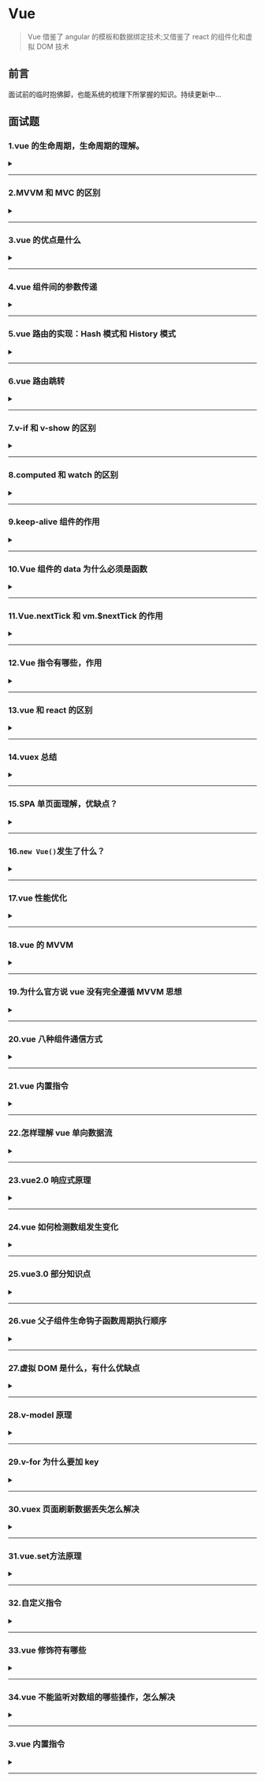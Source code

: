 # Vue

> Vue 借鉴了 angular 的模板和数据绑定技术;又借鉴了 react 的组件化和虚拟 DOM 技术

## 前言

面试前的临时抱佛脚，也能系统的梳理下所掌握的知识。持续更新中...

## 面试题

### 1.vue 的生命周期，生命周期的理解。

<details><summary><b></b></summary>
<p>

#### 答案:

> **创建**=>**挂载**=>**更新**=>**销毁**（也就是我们常说的**八个阶段**：`创建前/后`，`挂载前/后`，`更新前/后`，`销毁前/后`）。
>
> 含义：Vue 实例从创建到销毁的过程，就是生命周期。从开始创建、初始化数据、编译模板、挂载 Dom===>渲染、更新===>渲染销毁等一系列过程，称之为 Vue 的生命周期。
>
> 作用：Vue 的生命周期有多个事件钩子，让我们在控制整个 Vue 实例的过程时更容易形成好的逻辑。
>
> 第一次页面加载会触发的钩子函数：`beforeCreate`、`created`、`beforeMount`、`mounted`。
>
> Dom 渲染在哪个周期就已经完成：`mounted`。
>
> Vue 的页面请求一般放在哪个生命周期：`created`和`mounted`（区别：mounted 周期中 Dom 已经渲染完成，再去请求数据，就会有空壳 Dom 的情况，会影响布局；而 created 周期中操作 Dom 节点会找不到 Dom）。

如下图（vue 生命周期官网）：  
![vue生命周期](https://cn.vuejs.org/images/lifecycle.png)

上图理解：  
首先需要我们去执行一个实例`new Vue()`，首先执行了 init(init 是 vue 组件默认去执行的)，这时是事件和生命钩子的初始化（`Init Events&Lifecycle`）;  
在实例初始化之后（`Init Events&Lifecycle`）调用了 beforeCreate,此时事件已经好了，也能开始生命周期了（读取配置项，加载生命周期的方法）。

> **说明：这个时候 this 不能使用，data 中的数据、methods 的方法，以及 watcher 中的事件都不能获得**；

接着初始化 inject、provide、state 属性（设置 data、methods、computed...等配置项），也就是`Init injections(注射)&reactivity(反应性)`。在实例调用完成后他会立即调用 created。在这一步，实例已经完成以下配置：数据观测（data observer）、属性和方法的运算、watch/event 事件回调；然而挂载阶段还没开始，$el 属性目前不可见。所以在 init 的时候，事件已经调用了，因此在 beforeCreate 的时候不要修改 data 里面赋值的数据，最早也要在 created 里面做（添加一些行为）。

> **说明：created 这个时候可以操作 vue 中的数据和方法，但是还不能对 dom 节点进行操作**

当 created 完成之后，它会去判断，instance（实例）里面是否含有 el 对象`has 'el' option`。如果没有的话，它就会挂载`when vm.$mounted(el) is called`,然后走下一步，判断是否有模板`has 'template' option`;如果有的话，他就会直接跳到下一步，判断是否有模板`has 'template' option`。  
如果有模板'template'，就会把 template 解析成一个 render function。通过 render 函数去渲染创建 Dom 树`compile template into render function`；如果没有模板'template'，就编译 el 对象外层 html 作为模板`compile el's outerHtml as template`。  
beforeMount 再有了 render 函数的时候才会执行，此时$el 和 data 都初始化了，但是在挂载前为虚拟的 Dom 节点。

> **说明：$el 属性已经存在，是虚拟 Dom，只是数据未挂载到模板中**

然后继续执行 render 函数，当执行完 render 函数之后，也就是 el 被新创建的 vm.$el替换`Create vm.$el and replace 'el' with it`，并且挂载到实例上去之后就会调用 mounted 这个钩子。  
在 mounted 挂载完成，dom 树已经完成渲染到页面，可进行 dom 操作。但是它不会承诺所有的子组件也都一起被挂载，如果希望等到整个视图都渲染完毕，可以用 vm.$nextTick()。

> **说明：挂载完毕，这时 Dom 节点被渲染到文档内，dom 操作在此时能正常进行**

当数据有更新，就会调用 beforeUpdate，然后虚拟 dom 重新渲染补丁，以最小 dom 开支来重新渲染 dom`Virtual Dom re-render and patch`。

> **说明：beforeUpdate 是指 view 层的数据变化前，不是 data 中数据改变前触发，因为 Vue 是数据驱动的。这里适合在更新之前访问现有 Dom，比如手动移除已添加的事件监听器**

然后就是 updated 执行。由于数据更改导致的虚拟 Dom 重新渲染和打补丁，在这之后会调用该钩子。当该钩子被调用时，组件 Dom 已经更新，所以你现在可以执行依赖于 DOM 的操作。然而在大多数情况，应该避免在此期间更改状态。如果要更改相应状态，最好使用计算属性或 watcher 取而代之。

> **注意：updated 不会承诺所有的子组件也都会被重构。如果你希望整个视图都重绘完毕，可以用 vm.$nectTick()替换掉 uopdated**  
> **说明： view 层的数据更新后，data 中的数据通 beforeUpdate，都是更新完以后的。**

beforeDestroy：实例在销毁之前调用，在这还能访问实例的数据`when vm.$destory() is called`。  
当组件销毁时，beforeDestroy 执行，清除 watcher、子组件、事件监听器等`Teardown watchers,child components and event listeners`。

> **说明：实例在组件销毁之前调用，在这一步，实例完全可用**

destroyed：Vue 实例销毁后调用，调用后，Vue 实例指示的所有东西会解绑，所有事件监听器会被移除，所有子实例也会被销毁。

> **说明：执行 destroy 方法后，对 data 改变不会触发周期函数，此时，Vue 实例已经解除事件监听和 dom 绑定，但是 Dom 结构依然存在**

</p>
</details>

---

### 2.MVVM 和 MVC 的区别

<details><summary><b></b></summary>
<p>

#### 答案:

mvc 和 mvvm 其实区别并不大，都是一种设计思想。主要是 mvc 的 controller 演变成 mvvm 的 viewModel。mvvm 主要解决了 mvc 中的大量的 Dom 操作是页面的渲染性能降低，加载速度变慢，影响用户体验。和当 model 频繁发生变化，开发者需要主动更新到 view。

</p>
</details>

---

### 3.vue 的优点是什么

<details><summary><b></b></summary>
<p>

#### 答案:

- 1.低耦合：视图`View`可以独立`Model`变化和修改，一个`ViewModel`可以绑定到不同的`View`上，当`View`变化的时候`Model`可以不变，当`Model`变化的时候`View`也可以不变。
- 2.可重用性：可以把一些视图逻辑放在一个`ViewModel`里面，让很多`View`重用这段视图逻辑。
- 3.独立开发：开发人员可以专注于业务逻辑和数据开发`ViewModel`,设计人员可以专注于页面设计，使用 Expression Blend 可以容易设计界面并生成 xml 代码。
- 4.可测试：界面素来是比较难于测试的，而现在测试可以针对`ViewModel`来写。
</p>
</details>

---

### 4.vue 组件间的参数传递

<details><summary><b></b></summary>
<p>

#### 答案:

- 父组件与子组件传值：

  > 父组件传给子组件：子组件通过`props`方法接收数据；  
  > 子组件传给父组件：`$emit`方法传递。

- 兄弟组件间传值：
  > `eventBus`：就是创建一个实践中心，相当于中转站，可以用它来传递事件和接收事件；  
  > `vuex`：适合比较大项目，具体看需求。
  </p>
  </details>

---

### 5.vue 路由的实现：Hash 模式和 History 模式

<details><summary><b></b></summary>
<p>

#### 答案:

- **Hash 模式**：是一种把前路由的路径用井号#拼接在真实 URL 后面的模式。当#后面的路径发生变化时，浏览器不会重新发起请求，而是会触发`haschange`事件。  
  特点：hash 虽然在 URL 中，但是不被包括在 HTTP 请求中；用来指导浏览器动作，对服务端的安全无用，hash 不会重加载页面;可以为hash的改变添加监听事件。 
  优点：浏览器的兼容性比较好，支持 IE8。  
  缺点：路径在井号#后面，比较丑。  
  读取：`window.location.hash`。
- **History 模式**：history 采用 HTML5 的新特性；且提供两个方法：`pushState()`,`replaceState()`可以对浏览器历史记录栈进行修改，以及`popState`事件监听到状态变更。  
监听 popState 事件，该事件能监听到：用户点击浏览器前进后退的动作；手动调用 history 的`back`,`forward`和`go`方法。不能监听到：history 的`pushState()`、`replaceState()`。  
优点：理解比较正规，没有井号。  
缺点：兼容性不如 hash，且需要服务器支持，否则一刷新就 404 了。
</p>
</details>

---

### 6.vue 路由跳转

<details><summary><b></b></summary>
<p>

#### 答案:

声明式（标签跳转）

```javascript
<router-link :to="index></router-link>
```

编程式（js 跳转）

```javascript
router.push("index");
```

</p>
</details>

---

### 7.v-if 和 v-show 的区别

<details><summary><b></b></summary>
<p>

#### 答案:

- `v-if`：用于条件性渲染一块内容，这块内容只会在指令表达式返回`true`的时候被渲染。
- `v-show`：`v-show`的元素始终会被渲染保留在 DOM 中。`v-show`只是简单的切换元素 css 的 display。

区别：  
1.`v-show`是 css 显隐切换，v-if 是完整的销毁和重新创建;  
2.使用频繁切换的时候用`v-show`，运行较少改变时用`v-if`;  
3.`v-if`是条件渲染，当 false 的时候不会渲染，页面也不会有 html 标签生成，`v-show`则是不管为 true 或者 false，html 元素都存在，只是 css 样式 display 的显隐;  
4.当我们需要经常切换某个元素的显隐时，使用`v-show`更加节省性能，当只需要一次切换时，使用`v-if`更加合理。

</p>
</details>

---

### 8.computed 和 watch 的区别

<details><summary><b></b></summary>
<p>

#### 答案:

- `computed`：

> `computed`是计算属性，也就是计算值，更多用于计算值的场景;  
> 具有缓存性，`computed`的值在`getter`执行后是会缓存的，只有在它依赖的属性值改变之后，下一次获取`computed`的值时重新调用对应的`getter`来计算;  
> `computed`更适用于比较消耗性能的场景。

- `watch`：

> `watch`更多的是[观察]的作用，类似某些数据的监听回调，用于观察 props 和$emit 或者本组件的值，当数据变化时来执行回调进行后续操作;  
> 无缓存性，页面重新渲染时值不变化也会执行。

小结：

> 当需要进行数值计算时，而且依赖于其他数据，可以把这个数据设计为`computed`;  
> 当需要在某个数据变化做一些事情，使用`watch`来观察这个数据的变化。

</p>
</details>

---

### 9.keep-alive 组件的作用

<details><summary><b></b></summary>
<p>

#### 答案:

`<keep-alive></keep-alive>`包裹动态组件时，会缓存不活动的组件实例，主要用于保留组件状态或避免重复渲染。

> 比如有一个列表和一个详情，那么用户就会经常执行打开详情=>返回列表=>打开详情...这样的话列表和详情就会是一个很高频率打开的页面，那么对列表组件使用`<keep-alive></keep-alive>`进行缓存，这样用户每次返回列表的时候，都能从缓存中快速渲染，而不是重新渲染。

- 常用的两个属性include\exclude允许组件有条件的进行缓存。
- 两个生命周期activated\deactivated,用来得知当前组件是否处于活跃状态。
- keep-alive中还运用了LRU（最近最少使用）的算法，选择最近最久未使用的组件予以淘汰。

</p>
</details>

---

### 10.Vue 组件的 data 为什么必须是函数

<details><summary><b></b></summary>
<p>

#### 答案:

> vue 组件的 data 值不能为对象，因为对象时引用类型，组件可能会被多个实例引用；  
> 组件中的 data 写成一个函数，数据以函数返回值形式定义，这样每复用一次组件，就会返回一份新的 data，类似于每个实例创建一个私有的数据空间，让各个组件实例维护各自的数据；  
> 如果 data 值是对象，将导致多个实例共享一个对象，其中一个组件改变 data 的属性值，其他实例也会受到影响。

</p>
</details>

---

### 11.Vue.nextTick 和 vm.$nextTick 的作用

<details><summary><b></b></summary>
<p>

#### 答案:

**官方**：

> 在下次 DOM 更新循环结束之后执行延迟回调。在修改数据之后立即使用这个方法，获取更新后的 DOM。

Vue 在更新 DOM 时时异步的，当数据发生变化时，Vue 将开启一个一步更新的队列，视图需要等队列的所有数据变化完成之后，再统一进行更新；

如果我们一直在修改相同的数据，异步操作队列还会去重；

等待同一事件循环的所有数据变化完成之后，会将队列中的事件拿来进行处理，进行 Dom 更新。

如果想在修改数据后立刻得到更新后的 DOM 结构，可以使用`Vue.nextTick()`

总结：主要思路就是采用微服务优先的方式调用异步方法去执行 nextTick 包装的方法。

</p>
</details>

---

### 12.Vue 指令有哪些，作用

<details><summary><b></b></summary>
<p>

#### 答案:

- `v-if`:条件渲染指令。用于条件渲染一块内容，这块内容只能只在表达式返回`true`时才会被渲染。  
  `v-show`渲染的元素会始终保留在 DOM 中，`v-show`的切换只是`display`的显隐。
- `v-for`：列表渲染指令。基于数组渲染一个列表。
- `v-bind`：属性绑定指令。给标签属性赋值。  
  `v-text`：属性绑定指令。显示原文本。  
  `v-html`：属性绑定指令。以标签内容显示。
- `v-on`：事件绑定指令。用来监听 DOM 事件，并在触发时运行一些 js 代码。  
  `v-on:click`、  
  `v-on:keydown`、  
  `v-on:mouseover`。
- `v-model`：双向数据绑定指令。给 value 赋值。
</p>
</details>

---

### 13.vue 和 react 的区别

<details><summary><b></b></summary>
<p>

#### 答案:

</p>
</details>

---

### 14.vuex 总结

<details><summary><b></b></summary>
<p>

#### 答案:

vuex 是一种状态管理机制，将全局组件的共享状态抽取出来为一个`store`,以一个单例的模式存在，应用任何一个组件中都可以使用，vuex 更改`state`的唯一途径是通过`mutation`,`mutation`需要`commit`触发，`action`实际触发是`mutation`,其中`mutation`处理同步任务，`action`处理异步任务。

state:定义了应用状态的数据结构，可以在这里设置默认的初始状态。  
getter：允许组件从 store 中获取数据，maoGetter 辅助函数仅仅是 store 中 getter 映射到局部计算属性。  
mutation：唯一改变 store 状态的方法，且必须是同步函数。  
action：用于提交 mutation，而不是直接变更状态，可以包含任意异步操作。  
module：允许将单一的 store 拆分成单个 store，且同时保存在单一的状态树中。

</p>
</details>

---

### 15.SPA 单页面理解，优缺点？

<details><summary><b></b></summary>
<p>

#### 答案:

> SPA(single-page application)仅在 Web 页面初始化时加载响应的 HTML、JavaScript 和 CSS。一旦页面加载完成，SPA 不会因为用户的操作而进行页面的重新加载或跳转；取而代之的是利用路由机制实现 HTML 内容的变换，UI 与用户的交互，避免页面重新加载。

优点：

- 用户体验好，快，内容改变不需要重新加载整个页面，避免不必要的跳转和重复渲染；
- SPA 相对服务器压力小；
- 前后端职责分离，架构清晰，前端进行交互逻辑，后端负责数据处理；

缺点：

- 首屏（初次）加载慢：为实现单页 web 应用功能及显示效果，需要在加载页面的时候将 JavaScript、CSS 统一加载，部分页面按需加载；

- 不利于 SEO：由于所有的内容在一个页面动态替换显示，所以在 SEO 上有着天然的弱势。

- 前进后退路由管理：由于单页面在一个页面中显示所有的内容，所以不能用浏览器的前进后退功能，所有页面的切换需要进行堆栈处理

  </p>
  </details>

---

### 16.`new Vue()`发生了什么？

<details><summary><b></b></summary>
<p>

#### 答案:

- `new Vue()`创建 Vue 实例，它内部执行了根实例的初始化过程。
- 具体包括以下操作：  
   选项合并  
   `$children`、`$refs`、`$slots`、`$createElement`等实例的方法初始化  
   自定义时间处理  
   数据响应式处理  
   生命钩子的调用（beforecreate created）  
   可能的挂载
- 总结：`new Vue()`创建了根实例并准备好数据和方法，未来执行挂载时，此过程还会递归的应用于它的子组件上，最终形成一个有紧密关系的组件实例树。

</p>
</details>

---

### 17.vue 性能优化

<details><summary><b></b></summary>
<p>

#### 答案:

1） 编码阶段：

- 尽量减少 data 中的数据，data 中的数据都会增加 getter 和 setter，会收集对应的 watcher；
- 如果需要使用 v-for 给每项元素绑定事件时使用事件代理；
- SPA 页面采用 keep-alive 缓存组件；
- 在更多情况下使用 v-if 替代 v-show；
- key 保证唯一；
- 使用路由懒加载、异步组件；
- 防抖节流；
- 第三方模块按需导入；
- 长列表滚动到可视区动态加载；
- 图片懒加载、不在 HTML 里缩放图像、使用雪碧图（CSS sprite）、使用字体图标（iconfont）、使用 WebP；
- 降低重绘重排的频率和成本；
- CSS 读写分离，不用 js 操作元素样式；

2. 用户体验：

- 骨架屏；
- PWA；
- 使用缓存（客户端缓存，服务端缓存，服务端开启 gzip 压缩）；

3）SEO 优化：

- 预渲染；
- 服务端渲染 SSR；

4）打包优化：

- 压缩代码（注意：不要对图片文件进行 Gzip 压缩）；
- Tree Shaking/Scope Hoisting；
- 使用 cdn 加载第三方模块；
- 多线程打包 happypack；
- splitChunks 抽离公共组件；
- sourceaMap 优化
</p>
</details>

---

### 18.vue 的 MVVM

<details><summary><b></b></summary>
<p>

#### 答案:

ViewModel：做了两件事情达到数据绑定，首先将模型转换为视图，即将后台传递的数据转化成所看到的的页面，实现方式数据绑定；二是将视图转化成模型，即将所看的页面转化成后端数据
，实现方式是 DOM 事件监听。  
MVC 和 MVVM 最大的区别是：实现了 view 和 model 的自动同步，也就是当 model 属性改变时，我们不需要手动操作 DOM 元素，来改变 view 的显示，而是改变属性后，该属性对应的 view 层会自动改变（对应 vue 数据驱动的思想）  
整体看来，MVVM 比 MVC 精简得多，不仅简化了业务与界面的依赖 ，还解决了数据频繁更新的问题，不用再用选择器操作 DOM 元素。因为在 MVVM 中，View 不知道 Model 的存在，View 和 ViewModel 也观察不到 View，这种低耦合模式提高代码的可重用性。

</p>
</details>

---

### 19.为什么官方说 vue 没有完全遵循 MVVM 思想

<details><summary><b></b></summary>
<p>

#### 答案:

严格的 MVVM 要求 View 不能和 Model 直接通信，而 vue 提供了$refs 这个属性，让 Model 可以直接操作 View，违反了这一规定，所以 View 没有完全遵循 MVVM

</p>
</details>

---

### 20.vue 八种组件通信方式

<details><summary><b></b></summary>
<p>

#### 答案:

1.`props`/`$emit`

> 父组件传给子组件：父组件 ':/v-bind',子组件通过`props`方法接收数据；  
> 子组件传给父组件：`$emit`方法传递,父组件'@'接受。

2.`$children`/`$parent`  
指定已创建的实例之父实例，在两者之间建立父子关系，子实例可以用`this.$parent`访问父实例，子实例被推入父实例的`$children` 数组中。  
`this.$parent`/`this.$children[0]`

> 注意：节制的使用`$parent`和`$children`-它们的主要目的是作为访问组件的应急方法更推荐`props`和`events`实现父子组件通信。

3.`provide`/`inject`  
父组件通过`provide`提供变量，然后子组件通过`inject`来注入变量，（官方不推荐在实际业务中使用，但是写组件库时很常见）。

4.`ref`/`refs`  
`ref`被用来给元素或者子组件注册引用信息，引用信息将会注册在父组件的`$refs`对象上。如果在普通的 DOM 元素上使用，引用指向 DOM 元素；如果用在子组件上，引用就会指向组件实例。

> 注意：`$refs`不是响应式的，因此不应该试图用它在模板中做数据绑定。

5.`eventBus`  
`eventBus`（又称为事件总线） 兄弟组件数据传递，这种情况下可以使用事件总线的方式。在 vue 中可以使用它来作为沟通桥梁的概念，就像是所有组件共用相同的事件中心，可以向事件中心注册发送事件或接收事件，所以组件都可以通知其他组件。

> 当项目较大时，就容易造成难以维护的灾难。

1）初始化

```javascript
// event-bus.js
import Vue from "vue";
export const EventBus = new Vue();
```

2)发送事件

```javascript
import { EventBus } from "./event-bus.js";

EventBus.$emit("addition", {
  num: this.num++,
});
```

3)接收事件

```javascript
import { EventBus } from "./event-bus.js";

EventBus.$on("addition", (param) => {
  this.count = this.count + param.num;
});
```

4)移除事件监听者

```javascript
import { EventBus } from "./event-bus.js";

EventBus.$off("addition", {});
```

6.`Vuex`  
解决了`多个视图依赖同一状态`和`来自不同视图的行为需要变更同一状态`的问题。

7.`localStorage`/`sessionStorage`

8.`$attrs`和`$listeners`

</p>
</details>

---

### 21.vue 内置指令

<details><summary><b></b></summary>
<p>

#### 答案:

`v-text`:更新元素的`textContent`。  
`v-html`:更新元素的 innerHTML。容易导致 XSS 攻击，永不在用户提交内容上使用。  
`v-show`:用于切换元素的`display`来进行显隐。  
`v-if`/`v-else`/`v-else-if`:可以配合`template`使用；当和`v-for`使用的时候优先级比`v-if`高。  
`v-for`:基于源数据多次渲染元素或模板块；优先级比`v-if`高，最好不用一起使用，尽量用计算属性去解决；注意增加唯一 key 值，不要使用 index 作为 key。  
`v-on`:普通元素上用于监听 DOM 事件；缩写`@`；自定义元素组件上，监听子组件触发的自定义事件。  
`v-bind`:缩写`:`,用于绑定属性；动态更新 html 元素上的属性。  
`v-model`:在普通标签上，变成 value 和 input 的语法糖，并会处理拼音输入法问题；在组件上，也是处理 value 和 input 语法糖。  
`v-slot`:缩写`#`；提供具名插槽，或需要接收 prop 的默认插槽。  
`v-pre`:跳过这个元素和子元素的编译过程，以此来加快整个项目的编译速度。  
`v-cloak`:这个指令保持在元素上直到关联实例结束编译--解决初始化慢，导致页面闪动的最佳实践。  
`v-once`:定义它的元素和组件只渲染一次，包括元素组件的所有子节点，首次渲染后，不在随数据变化重新渲染，将被视为静态内容。

</p>
</details>

---

### 22.怎样理解 vue 单向数据流

<details><summary><b></b></summary>
<p>

#### 答案:

所有的prop都使得其父子prop之前都形成了一个单向下行的绑定：数据总是从父组件传到子组件，子组件没有权利修改父组件传过来的数据，只能请求父组件对原始数据进行修改。这样会防止子组件意外改变父级组件的状态，从而导致你的应用的数据流向难以理解。

</p>
</details>

---

### 23.vue2.0 响应式原理

<details><summary><b></b></summary>
<p>

#### 答案:

数据劫持+观察者模式

对象内部通过 defineReactive 方法，使用`Object.defineProperty`将属性进行劫持（只会劫持已存在的属性），数组则是重写数组方法来实现。当页面使用对应属性时，每个属性都拥有自己的 dep 属性，存在它所依赖的 watcher（依赖收集），当属性变化后会通知自己对应的 watcher 去更新。

> 对象的新增或删除属性无法被 set 监听到，只有对象本身存在的属性修改才会被劫持。

</p>
</details>

---

### 24.vue 如何检测数组发生变化

<details><summary><b></b></summary>
<p>

#### 答案:

数组考虑性能原因没有用`defineProperty`对数组每一项进行拦截，而是对七对数组方法（push,shift,pop,splice,unshift,sort,reverse）进行重写。

所以 vue 修改数组的索引和长度是无法监控的，需要通过以上 7 种变异方法修改数组才会触发数组对应的 watcher 进行更新。

</p>
</details>

---

### 25.vue3.0 部分知识点

<details><summary><b></b></summary>
<p>

#### 答案:

1)响应式原理的改变，Proxy 取代 Object.defineProperty  
2)组件选项声明方式 Composition api setup  
3)模板语法变化 slot 具名插槽语法，自定义指令 v-moddel 升级  
4)支持 Fragment（多根节点）和 Protal 组件

</p>
</details>

---

### 26.vue 父子组件生命钩子函数周期执行顺序

<details><summary><b></b></summary>
<p>

#### 答案:

加载渲染过程：

> 父 beforeCreate->父 created->父 beforeMount->子 beforecreate->子 created->子 beforeMount->子 mounted->父 mounted。

子组件更新过程：

> 父 beforeUpdate->子 beforeUpdate->子 updated->父 updated

父组件更新过程：

> 父 beforeUpdate->父的 updated

销毁过程：

> 父 beforeDestory->子 beforeDestory->子 destroyed->父 destroyed

</p>
</details>

---

### 27.虚拟 DOM 是什么，有什么优缺点

<details><summary><b></b></summary>
<p>

#### 答案:

由于浏览器操作 DOM 是很昂贵的。频繁操作 DOM 会产生性能问题。

> 本质是用一个原生的 JS 对象去描述一个 DOM 节点，是真实 DOM 的一层抽象。

优点：  
1）保证性能下限：框架的虚拟 DOM 需要适配任何上层 api 可能产生的操作。不需要手动操作 DOM，还能保持不错的性能，保证性能下限。  
2）无需手动操作 DOM。我们无需手动操作 DOM，只需要写好 View-Model 的代码逻辑，框架会根据虚拟 DOM 和数据双向绑定帮我们可预期更新视图，极大提高我们的开发效率。  
3）跨平台：虚拟 DOM 本质上是 javascript 对象，而 DOM 与平台强相关，相比之下，虚拟 DOM 可以进行更方便的跨平台操作，例如服务器渲染，weex 开发等等。

缺点：  
1）无法进行极致优化，虽然虚拟 DOM+合理的优化，足以应用大部分应用的性能需求，但在一些性能要求极高的应用中，虚拟 DOM 无法针对性的极致优化。  
2）首次渲染大量 DOM 时，由于多了一层虚拟 DOM 的计算，会比 innerHTML 插入慢。

</p>
</details>

---

### 28.v-model 原理

<details><summary><b></b></summary>
<p>

#### 答案:

v-model 只是语法糖而已  
v-model 在内部为不同的输入元素使用不同的 property 并抛出不同的事件。

> text 和 textarea 使用 value 和 input 事件  
> checkbox 和 radio 使用 checked 和 change 事件  
> select 将 value 作为 prop，并将 change 作为事件

</p>
</details>

---

### 29.v-for 为什么要加 key

<details><summary><b></b></summary>
<p>

#### 答案:

如果不使用 key，Vue 会使用最大限度减少动态元素并且尽可能尝试的修改/复用相同类型元素的算法。key 是 vue 中 vnode 的唯一标记，通过这个 key，我们 diff 操作更准确，更快速。

更准确：因为带 key 就不是就地复用了，在 sameNode 函数 a.key===b.key 对比中可以避免就地复用的情况，所以更加准确。

更快速：利用 key 的唯一性生成 map 对象来获取对应节点，比遍历方式更快。

</p>
</details>

---

### 30.vuex 页面刷新数据丢失怎么解决

<details><summary><b></b></summary>
<p>

#### 答案:

需要做 vuex 数据持久化，一般使用本地储存的方案来保存数据，可以自己设计储存方案，也可以使用第三方插件。

推荐使用 vuex-persist 插件，他就是为了 vuex 持久化而生的一个插件，不需要你手动存取 storage，而是将状态保存至 cookie 或者 localstorage 中。

</p>
</details>

---

### 31.vue.set方法原理

<details><summary><b></b></summary>
<p>

#### 答案:

修改vue视图不会发生变化的两种情况：

- 在实例创建后，添加新的属性到实例上。（给响应式对象增加属性的时候）
- 直接更改数组下标来更改数组的值。

原理：

因为响应式数据，我们给对象和数组本身增加了`__ob__`属性,代表的是Observer实例，当给对象新增不存在的属性，首先会把新的属性进行响应式跟踪，然后触发对象`__ob__`的dep收集到的watcher去更新，当修改数组索引时我们调用数组的splice去更新数组。

</p>
</details>

---



### 32.自定义指令

<details><summary><b></b></summary>
<p>


#### 答案:

> 有些情况需要对DOM进行底层操作，这个时候会用到自定义指令。
>
> 指令本质上是装饰器，是vue对HTML元素的扩展，给HTML元素增加自定义功能，vue编译DOM时，会找到指令对象，执行指令的相关方法。

五个生命周期：`bind`、`inserted`、`update`、`componentUpdated`、`unbind`。

1. `bind`:只调用一次，指令第一次绑定元素时调用。在这里可以进行一次性的初始化设置。
2. `inserted`:被绑定元素插入父节点时调用，（仅保证父节点存在，但不一定已被插入文档中）。
3. `update`:所在组件的VNode更新时调用，但是可能发生在其子Vnode更新之前，指令的值可能发生了变化，也可能没有。但是你可以通过比较更新前后的值来忽略不必要的模板更新，
4. `componentUpdated`:指令所在的VNode及其子VNode全部更新后调用。
5. `unbind`:只调用一次，指令与元素解绑时调用。

原理：



</p>
</details>

---



### 33.vue 修饰符有哪些

<details><summary><b></b></summary>
<p>

#### 答案:

事件修饰符

- `.stop`：阻止事件继续传播
- `.prevent`：阻止标签默认行为
- `.capture`:使用事件捕获模式，即元素自身触发的事件现在此处处理，然后才交由内部元素处理。
- `.self`:只当在event.target是当前元素自身时触发处理函数
- `.once`:事件将只会触发一次
- `.passive`:告诉浏览器你不想阻止事件的默认行为

`v-model`修饰符

- `.lazy`:通过这个修饰符转变为change事件再同步
- `.number`:自动将用户输入的值变为数值类型
- `.trim`:自动过滤用户输入的首位空格

键盘事件修饰符

- `.enter`
- `.tab`
- `.delete`
- `.esc`
- `.space`
- `.up`
- `.down`
- `.left`
- `.right`

系统修饰键

- `.ctrl`
- `.alt`
- `.shift`
- `.meta`

鼠标按钮修饰符

- `.left`
- `.right`
- `.middle`

</p>
</details>

---



### 34.vue 不能监听对数组的哪些操作，怎么解决

<details><summary><b></b></summary>
<p>


#### 答案:

- 使用索引修改数组项时，解决：`Vue.set`、`vm.$set`、`splice`
- 修改数组长度时  解决：`splice`

</p>
</details>

---



### 3.vue 内置指令

<details><summary><b></b></summary>
<p>


#### 答案:

严格的 MVVM 要求 View 不能和 Model 直接通信，而 vue 提供了$refs 这个属性，让 Model 可以直接操作 View，违反了这一规定，所以 View 没有完全遵循 MVVM

</p>
</details>

---

